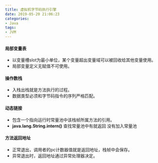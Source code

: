 ```yaml
---
title: 虚拟机字节码执行引擎
date: 2019-05-20 21:06:23
categories:
- Java
tags:
- JVM
---
```


#### 局部变量表

* 以变量槽slot为最小单位，某个变量超出变量域可以被回收给其他变量使用。
* 局部变量定义无赋值不可使用。

#### 操作数栈

* 入栈出栈就是方法执行的过程。
* 数据类型必须和字节码指令的序列严格匹配。

#### 动态链接

* 包含一个指向运行时常量池中该栈帧所属方法的引用。
* **java.lang.String.intern()** 查找常量池中有就返回 没有加入常量池

#### 方法返回地址

* 正常退出，调用者的pc计数器值就是返回地址，栈帧中会保存。
* 异常退出时，返回地址通过异常处理器决定。

